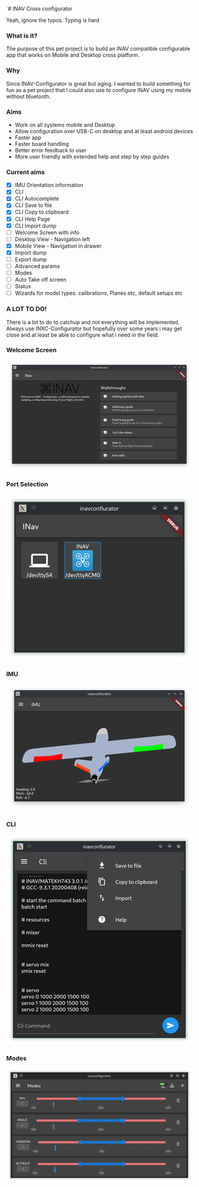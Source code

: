 `# INAV Cross configurator

Yeah, ignore the typos. Typing is hard
### What is it?
The purpose of this pet project is to build an INAV compatible configurable app
that works on Mobile and Desktop cross platform.

### Why
Since INAV-Configurator is great but aging. I wanted to build something for fun as a pet project that I could also use to configure INAV using my mobile without bluetooth.

### Aims
* Work on all systems mobile and Desktop
* Allow configuration over USB-C on desktop and at least android devices
* Faster app
* Faster board handling
* Better error feedback to user
* More user friendly with extended help and step by step guides

### Current aims
- [X] IMU Orientation information
- [x] CLI
- [x] CLI Autocomplete
- [x] CLI Save to file
- [x] CLI Copy to clipboard
- [x] CLI Help Page
- [x] CLI Import dump
- [ ] Welcome Screen with info
- [ ] Desktop View - Navigation left
- [x] Mobile View - Navigation in drawer
- [x] Import dump 
- [ ] Export dump
- [ ] Advanced params
- [ ] Modes
- [ ] Auto Take off screen
- [ ] Status
- [ ] Wizards for model types. calibrations, Planes etc, default setups etc

### A LOT TO DO!
There is a lot to do to catchup and not everything will be implemented. Always use INXC-Configurator but hopefully over some years i may get close
and at least be able to configure what i need in the field.

### Welcome Screen
![alt](https://github.com/elgansayer/inav-cross-configurator/blob/main/media/welcome.png)

### Port Selection
![alt](https://github.com/elgansayer/inav-cross-configurator/blob/main/media/front.png)

### IMU
![alt](https://github.com/elgansayer/inav-cross-configurator/blob/main/media/model.png)

### CLI
![alt](https://github.com/elgansayer/inav-cross-configurator/blob/main/media/cli.png)

### Modes
![alt](https://github.com/elgansayer/inav-cross-configurator/blob/main/media/modes.png)


